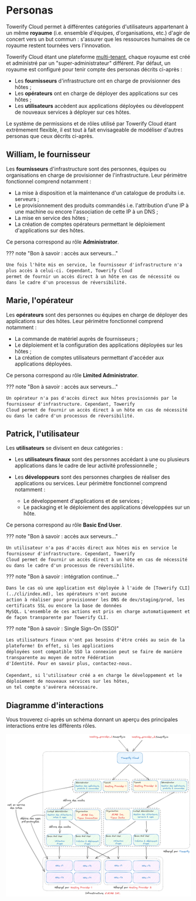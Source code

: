 # Personas

Towerify Cloud permet à différentes catégories d'utilisateurs appartenant à un même __royaume__ (i.e. ensemble
d'équipes, d'organisations, etc.) d'agir de concert vers un but commun : s'assurer que les ressources humaines de ce
royaume restent tournées vers l'innovation.

Towerify Cloud étant une plateforme [multi-tenant](https://en.wikipedia.org/wiki/Multitenancy), chaque royaume est créé
et administré par un "super-administrateur" différent. Par défaut, un royaume est configuré pour tenir compte des
personas décrits ci-après :

- Les __fournisseurs__ d'infrastructure ont en charge de provisionner des hôtes ;
- Les __opérateurs__ ont en charge de déployer des applications sur ces hôtes ;
- Les __utilisateurs__ accèdent aux applications déployées ou développent de nouveaux services à déployer sur ces hôtes.

Le système de permissions et de rôles utilisé par Towerify Cloud étant extrêmement flexible, il est tout à fait
envisageable de modéliser d'autres personas que ceux décrits ci-après.

## William, le fournisseur

Les __fournisseurs__ d'infrastructure sont des personnes, équipes ou organisations en charge de provisionner de
l'infrastructure. Leur périmètre fonctionnel comprend notamment :

- La mise à disposition et la maintenance d'un catalogue de produits i.e. serveurs ;
- Le provisionnement des produits commandés i.e. l'attribution d'une IP à une machine ou encore l'association de cette
  IP à un DNS ;
- La mise en service des hôtes ;
- La création de comptes opérateurs permettant le déploiement d'applications sur des hôtes.

Ce persona correspond au rôle __Administrator__.

??? note "Bon à savoir : accès aux serveurs..."

    Une fois l'hôte mis en service, le fournisseur d'infrastructure n'a plus accès à celui-ci. Cependant, Towerify Cloud
    permet de fournir un accès direct à un hôte en cas de nécessité ou dans le cadre d'un processus de réversibilité.

## Marie, l'opérateur

Les __opérateurs__ sont des personnes ou équipes en charge de déployer des applications sur des hôtes. Leur périmètre
fonctionnel comprend notamment :

- La commande de matériel auprès de fournisseurs ;
- Le déploiement et la configuration des applications déployées sur les hôtes ;
- La création de comptes utilisateurs permettant d'accéder aux applications déployées.

Ce persona correspond au rôle __Limited Administrator__.

??? note "Bon à savoir : accès aux serveurs..."

    Un opérateur n'a pas d'accès direct aux hôtes provisionnés par le fournisseur d'infrastructure. Cependant, Towerify 
    Cloud permet de fournir un accès direct à un hôte en cas de nécessité ou dans le cadre d'un processus de réversibilité.

## Patrick, l'utilisateur

Les __utilisateurs__ se divisent en deux catégories :

- Les __utilisateurs finaux__ sont des personnes accédant à une ou plusieurs applications dans le cadre de leur activité
  professionnelle ;
- Les __développeurs__ sont des personnes chargées de réaliser des applications ou services. Leur périmètre
  fonctionnel comprend notamment :

    - Le développement d'applications et de services ;
    - Le packaging et le déploiement des applications développées sur un hôte.

Ce persona correspond au rôle __Basic End User__.

??? note "Bon à savoir : accès aux serveurs..."

    Un utilisateur n'a pas d'accès direct aux hôtes mis en service le fournisseur d'infrastructure. Cependant, Towerify 
    Cloud permet de fournir un accès direct à un hôte en cas de nécessité ou dans le cadre d'un processus de réversibilité.

??? note "Bon à savoir : intégration continue..."

    Dans le cas où une application est déployée à l'aide de [Towerify CLI](../cli/index.md), les opérateurs n'ont aucune 
    action à réaliser pour provisionner les DNS de dev/staging/prod, les certificats SSL ou encore la base de données 
    MySQL. L'ensemble de ces actions est pris en charge automatiquement et de façon transparente par Towerify CLI.

??? note "Bon à savoir : Single Sign-On (SSO)"

    Les utilisateurs finaux n'ont pas besoins d'être créés au sein de la plateforme! En effet, si les applications 
    déployées sont compatible SSO la connexion peut se faire de manière transparente au moyen de notre Fédération 
    d'Identité. Pour en savoir plus, contactez-nous.

    Cependant, si l'utilisateur créé a en charge le développement et le déploiement de nouveaux services sur les hôtes, 
    un tel compte s'avérera nécessaire.

## Diagramme d'interactions

Vous trouverez ci-après un schéma donnant un aperçu des principales interactions entre les différents rôles.

![Paramétrage](../../img/towerify/cloud/interactions-entre-les-roles.png)

